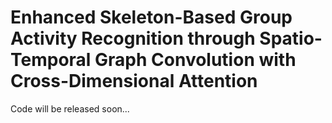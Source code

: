 # Enhanced Skeleton-Based Group Activity Recognition through Spatio-Temporal Graph Convolution with Cross-Dimensional Attention
Code will be released soon...

